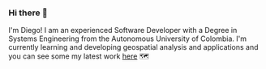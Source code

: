 ### Hi there  👋

I'm Diego! I am an experienced Software Developer with a Degree in Systems Engineering from the Autonomous University of Colombia.
I'm currently learning and developing geospatial analysis and applications and you can see some my latest work [here](https://diegovargasg.github.io/coolmaps/) 🗺️

<!--
**diegovargasg/diegovargasg** is a ✨ _special_ ✨ repository because its `README.md` (this file) appears on your GitHub profile.

Here are some ideas to get you started:

- 🔭 I’m currently working on ...
- 🌱 I’m currently learning ...
- 👯 I’m looking to collaborate on ...
- 🤔 I’m looking for help with ...
- 💬 Ask me about ...
- 📫 How to reach me: ...
- 😄 Pronouns: ...
- ⚡ Fun fact: ...
-->
